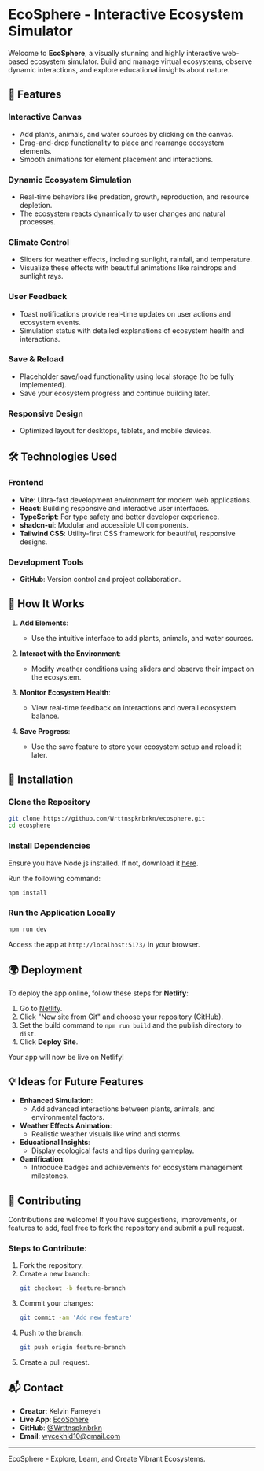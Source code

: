 # EcoSphere - Interactive Ecosystem Simulator

Welcome to **EcoSphere**, a visually stunning and highly interactive web-based ecosystem simulator. Build and manage virtual ecosystems, observe dynamic interactions, and explore educational insights about nature.

## 🚀 Features

### **Interactive Canvas**
- Add plants, animals, and water sources by clicking on the canvas.
- Drag-and-drop functionality to place and rearrange ecosystem elements.
- Smooth animations for element placement and interactions.

### **Dynamic Ecosystem Simulation**
- Real-time behaviors like predation, growth, reproduction, and resource depletion.
- The ecosystem reacts dynamically to user changes and natural processes.

### **Climate Control**
- Sliders for weather effects, including sunlight, rainfall, and temperature.
- Visualize these effects with beautiful animations like raindrops and sunlight rays.

### **User Feedback**
- Toast notifications provide real-time updates on user actions and ecosystem events.
- Simulation status with detailed explanations of ecosystem health and interactions.

### **Save & Reload**
- Placeholder save/load functionality using local storage (to be fully implemented).
- Save your ecosystem progress and continue building later.

### **Responsive Design**
- Optimized layout for desktops, tablets, and mobile devices.

## 🛠 Technologies Used

### **Frontend**
- **Vite**: Ultra-fast development environment for modern web applications.
- **React**: Building responsive and interactive user interfaces.
- **TypeScript**: For type safety and better developer experience.
- **shadcn-ui**: Modular and accessible UI components.
- **Tailwind CSS**: Utility-first CSS framework for beautiful, responsive designs.

### **Development Tools**
- **GitHub**: Version control and project collaboration.

## 🔑 How It Works

1. **Add Elements**:
   - Use the intuitive interface to add plants, animals, and water sources.

2. **Interact with the Environment**:
   - Modify weather conditions using sliders and observe their impact on the ecosystem.

3. **Monitor Ecosystem Health**:
   - View real-time feedback on interactions and overall ecosystem balance.

4. **Save Progress**:
   - Use the save feature to store your ecosystem setup and reload it later.

## 🌱 Installation

### Clone the Repository

```bash
git clone https://github.com/Wrttnspknbrkn/ecosphere.git
cd ecosphere
```

### Install Dependencies

Ensure you have Node.js installed. If not, download it [here](https://nodejs.org/).

Run the following command:

```bash
npm install
```

### Run the Application Locally

```bash
npm run dev
```

Access the app at `http://localhost:5173/` in your browser.

## 🌍 Deployment

To deploy the app online, follow these steps for **Netlify**:

1. Go to [Netlify](https://www.netlify.com/).
2. Click "New site from Git" and choose your repository (GitHub).
3. Set the build command to `npm run build` and the publish directory to `dist`.
4. Click **Deploy Site**.

Your app will now be live on Netlify!

## 💡 Ideas for Future Features

- **Enhanced Simulation**:
  - Add advanced interactions between plants, animals, and environmental factors.
- **Weather Effects Animation**:
  - Realistic weather visuals like wind and storms.
- **Educational Insights**:
  - Display ecological facts and tips during gameplay.
- **Gamification**:
  - Introduce badges and achievements for ecosystem management milestones.

## 🤝 Contributing

Contributions are welcome! If you have suggestions, improvements, or features to add, feel free to fork the repository and submit a pull request.

### Steps to Contribute:

1. Fork the repository.
2. Create a new branch:
   ```bash
   git checkout -b feature-branch
   ```
3. Commit your changes:
   ```bash
   git commit -am 'Add new feature'
   ```
4. Push to the branch:
   ```bash
   git push origin feature-branch
   ```
5. Create a pull request.

## 📬 Contact

- **Creator**: Kelvin Fameyeh
- **Live App**: [EcoSphere](https://ecosphere.lovable.app/)
- **GitHub**: [@Wrttnspknbrkn](https://github.com/Wrttnspknbrkn/ecosphere.git)
- **Email**: wycekhid10@gmail.com

---

EcoSphere - Explore, Learn, and Create Vibrant Ecosystems.

